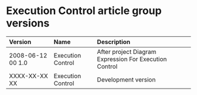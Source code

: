 ﻿Execution Control article group versions
========================================

|**Version**|**Name**|**Description**|
| :- | :- | :- |
|2008-06-12 00  1.0|Execution Control|After project Diagram Expression For Execution Control|
|XXXX-XX-XX XX|Execution Control|Development version|

